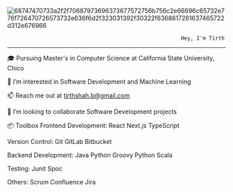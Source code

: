 ![68747470733a2f2f70687973696373677572756b756c2e66696c65732e776f726470726573732e636f6d2f323031392f30322f6368617261637465722d312e676966](https://github.com/user-attachments/assets/88deb188-e130-4eaf-a2d3-4bd46f1f4213)

                                                            Hey, I'm Tirth 
_______________________________________________________________________________________________________________________________________________________________________________________________________________________
🎓 Pursuing Master's in Computer Science at California State University, Chico

🔭 I’m interested in Software Development and Machine Learning

📫 Reach me out at tirthshah.b@gmail.com

💞️ I’m looking to collaborate Software Development projects 



📦 Toolbox
Frontend Development: React Next.js TypeScript 

Version Control: Git GitLab Bitbucket

Backend Development: Java Python Groovy Python Scala

Testing: Junit Spoc

Others: Scrum Confluence Jira
